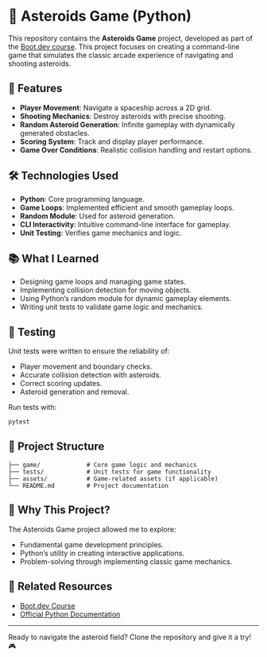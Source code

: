 # 🚀 Asteroids Game (Python)

This repository contains the **Asteroids Game** project, developed as part of the [Boot.dev course](https://www.boot.dev/courses/build-asteroids-python). This project focuses on creating a command-line game that simulates the classic arcade experience of navigating and shooting asteroids.

## 🌟 Features

- **Player Movement**: Navigate a spaceship across a 2D grid.
- **Shooting Mechanics**: Destroy asteroids with precise shooting.
- **Random Asteroid Generation**: Infinite gameplay with dynamically generated obstacles.
- **Scoring System**: Track and display player performance.
- **Game Over Conditions**: Realistic collision handling and restart options.

## 🛠️ Technologies Used

- **Python**: Core programming language.
- **Game Loops**: Implemented efficient and smooth gameplay loops.
- **Random Module**: Used for asteroid generation.
- **CLI Interactivity**: Intuitive command-line interface for gameplay.
- **Unit Testing**: Verifies game mechanics and logic.

## 📚 What I Learned

- Designing game loops and managing game states.
- Implementing collision detection for moving objects.
- Using Python’s random module for dynamic gameplay elements.
- Writing unit tests to validate game logic and mechanics.

## 🧪 Testing

Unit tests were written to ensure the reliability of:

- Player movement and boundary checks.
- Accurate collision detection with asteroids.
- Correct scoring updates.
- Asteroid generation and removal.

Run tests with:
```bash
pytest
```

## 📂 Project Structure

```
├── game/             # Core game logic and mechanics
├── tests/            # Unit tests for game functionality
├── assets/           # Game-related assets (if applicable)
└── README.md         # Project documentation
```

## 🌌 Why This Project?

The Asteroids Game project allowed me to explore:

- Fundamental game development principles.
- Python’s utility in creating interactive applications.
- Problem-solving through implementing classic game mechanics.

## 🔗 Related Resources

- [Boot.dev Course](https://www.boot.dev/courses/build-asteroids-python)
- [Official Python Documentation](https://docs.python.org/3/)

---

Ready to navigate the asteroid field? Clone the repository and give it a try! 🎮
